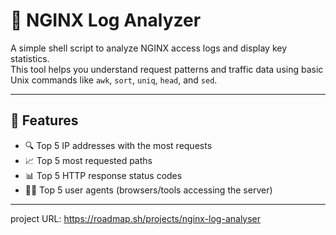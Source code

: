 # 🧾 NGINX Log Analyzer

A simple shell script to analyze NGINX access logs and display key statistics.  
This tool helps you understand request patterns and traffic data using basic Unix commands like `awk`, `sort`, `uniq`, `head`, and `sed`.

---

## 📌 Features

- 🔍 Top 5 IP addresses with the most requests
- 📈 Top 5 most requested paths
- 📊 Top 5 HTTP response status codes
- 🧑‍💻 Top 5 user agents (browsers/tools accessing the server)

---

project URL: https://roadmap.sh/projects/nginx-log-analyser

